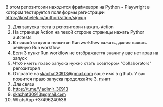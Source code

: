 В этом репозитории находится фраймеворк на Python + Playwright в котором тестируется поля формы
регистрации  https://koshelek.ru/authorization/signup
1. Для запуска теста в репозитории нажать Action 
2. На странице Action на левой стороне страницы нажать Python autotests
3. В правой стороне появится Run workflow нажать, далее нажать зелёную Run workflow
4. Если 3 пункт Run workflow не отображается значит у вас нет прав на запуск
5. Чтоб иметь право запуска нужно стать соавтором "Collaborators" репозитория
6. Отправте на skachat30913@gmail.com ваше имя в github. У вас появится право запуска продолжайте 3. пункт
7. Для связи
8. https://t.me/Vladimir_30913
9. skachat30913@gmail.com
10. WhatsApp +37496240536   
   
   
